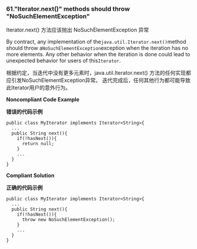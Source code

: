 ### 61."Iterator.next()" methods should throw "NoSuchElementException"

Iterator.next() 方法应该抛出 NoSuchElementException 异常

By contract, any implementation of the`java.util.Iterator.next()`method should throw a`NoSuchElementException`exception when the iteration has no more elements. Any other behavior when the iteration is done could lead to unexpected behavior for users of this`Iterator`.

根据约定，当迭代中没有更多元素时，java.util.Iterator.next() 方法的任何实现都应引发NoSuchElementException异常。 迭代完成后，任何其他行为都可能导致此Iterator用户的意外行为。

**Noncompliant Code Example**

**错误的代码示例**

```
public class MyIterator implements Iterator<String>{
  ...
  public String next(){
    if(!hasNext()){
      return null;
    }
    ...
  }
}
```

**Compliant Solution**

**正确的代码示例**


```
public class MyIterator implements Iterator<String>{
  ...
  public String next(){
    if(!hasNext()){
      throw new NoSuchElementException();
    }
    ...
  }
}
```


